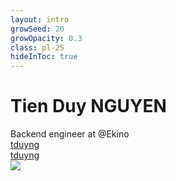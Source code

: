 ```yaml
---
layout: intro
growSeed: 20
growOpacity: 0.3
class: pl-25
hideInToc: true
---
```


# Tien Duy NGUYEN

<div ml-1 class="[&>*]:important-leading-10 opacity-80">
  Backend engineer at @Ekino<br>
</div>

<div my-10 w-min flex="~ gap-1" items-center justify-center>
  <div i-ri-github-line op50 ma text-xl/>
  <div><a href="https://github.com/tduyng" target="_blank" class="border-none! font-300">tduyng</a></div>
  <div i-ri-twitter-x-line op50 ma text-xl ml4/>
  <div><a href="https://twitter.com/tduyng" target="_blank" class="border-none! font-300">tduyng</a></div>
</div>

<img src="/public/avatar.png" rounded-full w-35 abs-tr mt-42 mr-40  loading="lazy"/>
<div flex="~ gap2"></div>